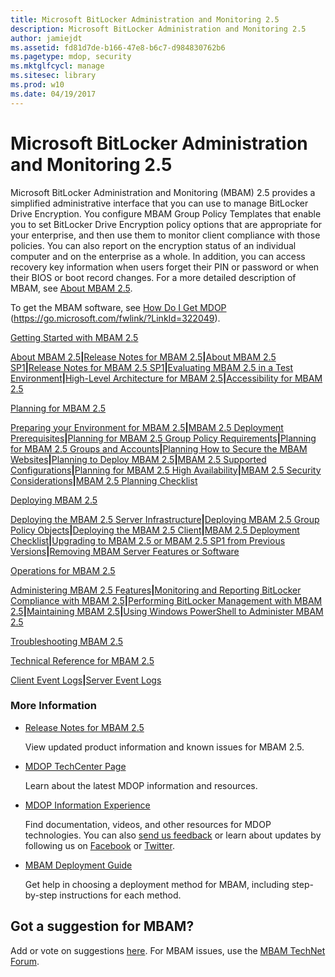 ```yaml
---
title: Microsoft BitLocker Administration and Monitoring 2.5
description: Microsoft BitLocker Administration and Monitoring 2.5
author: jamiejdt
ms.assetid: fd81d7de-b166-47e8-b6c7-d984830762b6
ms.pagetype: mdop, security
ms.mktglfcycl: manage
ms.sitesec: library
ms.prod: w10
ms.date: 04/19/2017
---
```



# Microsoft BitLocker Administration and Monitoring 2.5


Microsoft BitLocker Administration and Monitoring (MBAM) 2.5 provides a simplified administrative interface that you can use to manage BitLocker Drive Encryption. You configure MBAM Group Policy Templates that enable you to set BitLocker Drive Encryption policy options that are appropriate for your enterprise, and then use them to monitor client compliance with those policies. You can also report on the encryption status of an individual computer and on the enterprise as a whole. In addition, you can access recovery key information when users forget their PIN or password or when their BIOS or boot record changes. For a more detailed description of MBAM, see [About MBAM 2.5](about-mbam-25.md).

To get the MBAM software, see [How Do I Get MDOP](https://go.microsoft.com/fwlink/?LinkId=322049) (https://go.microsoft.com/fwlink/?LinkId=322049).

<a href="" id="getting-started-with-mbam-2-5"></a>[Getting Started with MBAM 2.5](getting-started-with-mbam-25.md)  

[About MBAM 2.5](about-mbam-25.md)**|**[Release Notes for MBAM 2.5](release-notes-for-mbam-25.md)**|**[About MBAM 2.5 SP1](about-mbam-25-sp1.md)**|**[Release Notes for MBAM 2.5 SP1](release-notes-for-mbam-25-sp1.md)**|**[Evaluating MBAM 2.5 in a Test Environment](evaluating-mbam-25-in-a-test-environment.md)**|**[High-Level Architecture for MBAM 2.5](high-level-architecture-for-mbam-25.md)**|**[Accessibility for MBAM 2.5](accessibility-for-mbam-25.md)

<a href="" id="planning-for-mbam-2-5"></a>[Planning for MBAM 2.5](planning-for-mbam-25.md)  

[Preparing your Environment for MBAM 2.5](preparing-your-environment-for-mbam-25.md)**|**[MBAM 2.5 Deployment Prerequisites](mbam-25-deployment-prerequisites.md)**|**[Planning for MBAM 2.5 Group Policy Requirements](planning-for-mbam-25-group-policy-requirements.md)**|**[Planning for MBAM 2.5 Groups and Accounts](planning-for-mbam-25-groups-and-accounts.md)**|**[Planning How to Secure the MBAM Websites](planning-how-to-secure-the-mbam-websites.md)**|**[Planning to Deploy MBAM 2.5](planning-to-deploy-mbam-25.md)**|**[MBAM 2.5 Supported Configurations](mbam-25-supported-configurations.md)**|**[Planning for MBAM 2.5 High Availability](planning-for-mbam-25-high-availability.md)**|**[MBAM 2.5 Security Considerations](mbam-25-security-considerations.md)**|**[MBAM 2.5 Planning Checklist](mbam-25-planning-checklist.md)

<a href="" id="deploying-mbam-2-5"></a>[Deploying MBAM 2.5](deploying-mbam-25.md)  

[Deploying the MBAM 2.5 Server Infrastructure](deploying-the-mbam-25-server-infrastructure.md)**|**[Deploying MBAM 2.5 Group Policy Objects](deploying-mbam-25-group-policy-objects.md)**|**[Deploying the MBAM 2.5 Client](deploying-the-mbam-25-client.md)**|**[MBAM 2.5 Deployment Checklist](mbam-25-deployment-checklist.md)**|**[Upgrading to MBAM 2.5 or MBAM 2.5 SP1 from Previous Versions](upgrading-to-mbam-25-or-mbam-25-sp1-from-previous-versions.md)**|**[Removing MBAM Server Features or Software](removing-mbam-server-features-or-software.md)

<a href="" id="operations-for-mbam-2-5"></a>[Operations for MBAM 2.5](operations-for-mbam-25.md)  

[Administering MBAM 2.5 Features](administering-mbam-25-features.md)**|**[Monitoring and Reporting BitLocker Compliance with MBAM 2.5](monitoring-and-reporting-bitlocker-compliance-with-mbam-25.md)**|**[Performing BitLocker Management with MBAM 2.5](performing-bitlocker-management-with-mbam-25.md)**|**[Maintaining MBAM 2.5](maintaining-mbam-25.md)**|**[Using Windows PowerShell to Administer MBAM 2.5](using-windows-powershell-to-administer-mbam-25.md)

<a href="" id="troubleshooting-mbam-2-5"></a>[Troubleshooting MBAM 2.5](troubleshooting-mbam-25.md)  

<a href="" id="technical-reference-for-mbam-2-5"></a>[Technical Reference for MBAM 2.5](technical-reference-for-mbam-25.md)  

[Client Event Logs](client-event-logs.md)**|**[Server Event Logs](server-event-logs.md)

### More Information

-   [Release Notes for MBAM 2.5](release-notes-for-mbam-25.md)

    View updated product information and known issues for MBAM 2.5.

-   [MDOP TechCenter Page](https://go.microsoft.com/fwlink/p/?LinkId=225286)

    Learn about the latest MDOP information and resources.

-   [MDOP Information Experience](https://go.microsoft.com/fwlink/p/?LinkId=236032)

    Find documentation, videos, and other resources for MDOP technologies. You can also [send us feedback](mailto:MDOPDocs@microsoft.com) or learn about updates by following us on [Facebook](https://go.microsoft.com/fwlink/p/?LinkId=242445) or [Twitter](https://go.microsoft.com/fwlink/p/?LinkId=242447).

-   [MBAM Deployment Guide](http://www.microsoft.com/download/details.aspx?id=38398)

    Get help in choosing a deployment method for MBAM, including step-by-step instructions for each method.

## Got a suggestion for MBAM?


Add or vote on suggestions [here](http://mbam.uservoice.com/forums/268571-microsoft-bitlocker-administration-and-monitoring). For MBAM issues, use the [MBAM TechNet Forum](https://social.technet.microsoft.com/Forums/home?forum=mdopmbam).

 

 





